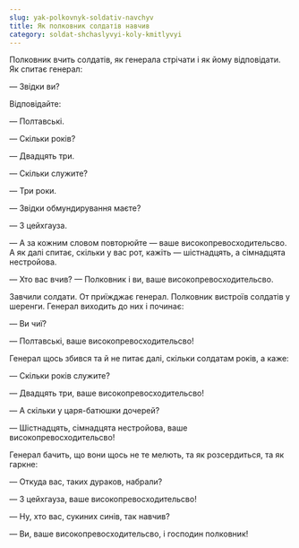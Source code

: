 ```yaml
---
slug: yak-polkovnyk-soldativ-navchyv
title: Як полковник солдатів навчив
category: soldat-shchaslyvyi-koly-kmitlyvyi
---
```

Полковник вчить солдатів, як генерала стрічати і як йому відповідати. Як спитає генерал:

— Звідки ви?

Відповідайте:

— Полтавські.

— Скільки років?

— Двадцять три.

— Скільки служите?

— Три роки.

— Звідки обмундирування маєте?

— З цейхгауза.

— А за кожним словом повторюйте — ваше високопревосходительсво. А як далі спитає, скільки у вас рот, кажіть — шістнадцять, а сімнадцята нестройова.

— Хто вас вчив? — Полковник і ви, ваше високопревосходительсво.

Завчили солдати. От приїжджає генерал. Полковник вистроїв солдатів у шеренги. Генерал виходить до них і починає:

— Ви чиї?

— Полтавські, ваше високопревосходительсво!

Генерал щось збився та й не питає далі, скільки солдатам років, а каже:

— Скільки років служите?

— Двадцять три, ваше високопревосходительсво!

— А скільки у царя-батюшки дочерей?

— Шістнадцять, сімнадцята нестройова, ваше високопревосходительсво!

Генерал бачить, що вони щось не те мелють, та як розсердиться, та як гаркне:

— Откуда вас, таких дураков, набрали?

— З цейхгауза, ваше високопревосходительсво!

— Ну, хто вас, сукиних синів, так навчив?

— Ви, ваше високопревосходительсво, і господин полковник!
